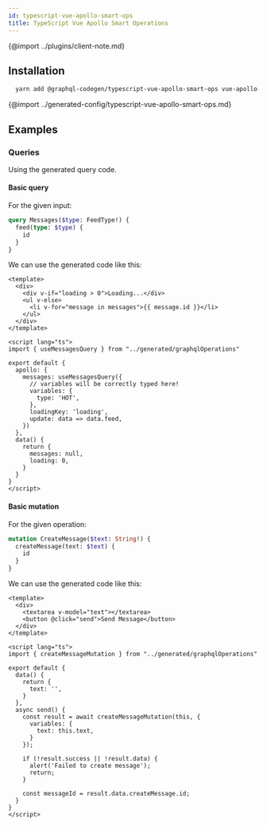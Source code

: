 ```yaml
---
id: typescript-vue-apollo-smart-ops
title: TypeScript Vue Apollo Smart Operations
---
```


{@import ../plugins/client-note.md}

## Installation

```bash
  yarn add @graphql-codegen/typescript-vue-apollo-smart-ops vue-apollo-smart-ops
```

{@import ../generated-config/typescript-vue-apollo-smart-ops.md}

## Examples

### Queries

Using the generated query code.

#### Basic query

For the given input:

```graphql
query Messages($type: FeedType!) {
  feed(type: $type) {
    id
  }
}
```

We can use the generated code like this:

```vue
<template>
  <div>
    <div v-if="loading > 0">Loading...</div>
    <ul v-else>
      <li v-for="message in messages">{{ message.id }}</li>
    </ul>
  </div>
</template>

<script lang="ts">
import { useMessagesQuery } from "../generated/graphqlOperations"

export default {
  apollo: {
    messages: useMessagesQuery({
      // variables will be correctly typed here!
      variables: {
        type: 'HOT',
      },
      loadingKey: 'loading',
      update: data => data.feed,
    })
  },
  data() {
    return {
      messages: null,
      loading: 0,
    }
  }
}
</script>
```

#### Basic mutation

For the given operation:

```graphql
mutation CreateMessage($text: String!) {
  createMessage(text: $text) {
    id
  }
}
```

We can use the generated code like this:

```vue
<template>
  <div>
    <textarea v-model="text"></textarea>
    <button @click="send">Send Message</button>
  </div>
</template>

<script lang="ts">
import { createMessageMutation } from "../generated/graphqlOperations"

export default {
  data() {
    return {
      text: '',
    }
  },
  async send() {
    const result = await createMessageMutation(this, {
      variables: {
        text: this.text,
      }
    });
    
    if (!result.success || !result.data) {
      alert('Failed to create message');
      return;
    }
    
    const messageId = result.data.createMessage.id;
  }
}
</script>
```
